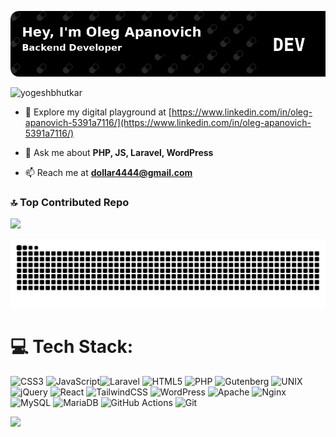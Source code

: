 ![Header](./Header.png)

<p align="left"> <img src="https://komarev.com/ghpvc/?username=yogeshbhutkar&label=Profile%20views&color=0e75b6&style=flat" alt="yogeshbhutkar" /> </p>


- 🌱 Explore my digital playground at [https://www.linkedin.com/in/oleg-apanovich-5391a7116/](https://www.linkedin.com/in/oleg-apanovich-5391a7116/)

- 💬 Ask me about **PHP, JS, Laravel, WordPress**

- 📫 Reach me at **dollar4444@gmail.com**

### 🔝 Top Contributed Repo
![](https://github-contributor-stats.vercel.app/api?username=OlegApanovich&limit=4&theme=swift&combine_all_yearly_contributions=true)

<picture>
  <source media="(prefers-color-scheme: dark)" srcset="https://raw.githubusercontent.com/yogeshbhutkar/yogeshbhutkar/output/github-snake-dark.svg" />
  <source media="(prefers-color-scheme: light)" srcset="https://raw.githubusercontent.com/yogeshbhutkar/yogeshbhutkar/output/github-snake.svg" />
  <img alt="github-snake" src="https://raw.githubusercontent.com/yogeshbhutkar/yogeshbhutkar/output/github-snake.svg" />
</picture>

# 💻 Tech Stack:
![CSS3](https://img.shields.io/badge/css3-%231572B6.svg?style=for-the-badge&logo=css3&logoColor=white) ![JavaScript](https://img.shields.io/badge/javascript-%23323330.svg?style=for-the-badge&logo=javascript&logoColor=%23F7DF1E)![Laravel](https://img.shields.io/badge/laravel-%231572B6.svg?style=for-the-badge&logo=laravel&logoColor=white) ![HTML5](https://img.shields.io/badge/html5-%23E34F26.svg?style=for-the-badge&logo=html5&logoColor=white) ![PHP](https://img.shields.io/badge/php-%23777BB4.svg?style=for-the-badge&logo=php&logoColor=white) ![Gutenberg](https://img.shields.io/badge/gutenberg-%23077CB2.svg?style=for-the-badge&logo=gutenberg&logoColor=white) ![UNIX](https://img.shields.io/badge/UNIX-blue?style=for-the-badge&logo=linux) ![jQuery](https://img.shields.io/badge/jquery-%230769AD.svg?style=for-the-badge&logo=jquery&logoColor=white) ![React](https://img.shields.io/badge/react-%2320232a.svg?style=for-the-badge&logo=react&logoColor=%2361DAFB) ![TailwindCSS](https://img.shields.io/badge/tailwindcss-%2338B2AC.svg?style=for-the-badge&logo=tailwind-css&logoColor=white) ![WordPress](https://img.shields.io/badge/WordPress-%23117AC9.svg?style=for-the-badge&logo=WordPress&logoColor=white) ![Apache](https://img.shields.io/badge/apache-%23D42029.svg?style=for-the-badge&logo=apache&logoColor=white) ![Nginx](https://img.shields.io/badge/nginx-%23009639.svg?style=for-the-badge&logo=nginx&logoColor=white) ![MySQL](https://img.shields.io/badge/mysql-4479A1.svg?style=for-the-badge&logo=mysql&logoColor=white) ![MariaDB](https://img.shields.io/badge/MariaDB-003545?style=for-the-badge&logo=mariadb&logoColor=white) ![GitHub Actions](https://img.shields.io/badge/github%20actions-%232671E5.svg?style=for-the-badge&logo=githubactions&logoColor=white) ![Git](https://img.shields.io/badge/git-%23F05033.svg?style=for-the-badge&logo=git&logoColor=white)

![](https://github-profile-trophy.vercel.app/?username=OlegApanovich&theme=swift)
